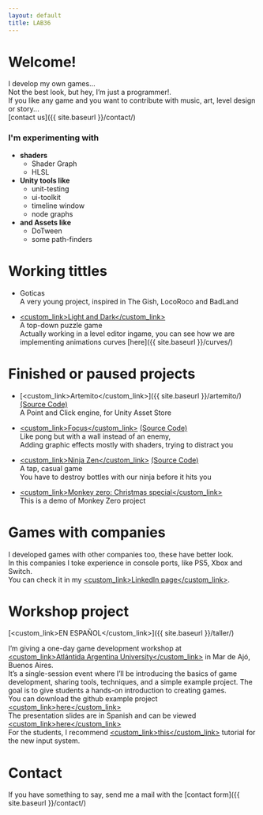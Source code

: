 ```yaml
---
layout: default
title: LAB36
---
```


# Welcome!

I develop my own games... 
<br />Not the best look, but hey, I’m just a programmer!.
<br />If you like any game and you want to contribute with music, art, level design or story...
<br />[contact us]({{ site.baseurl }}/contact/)

### I'm experimenting with 
- **shaders** 
  - Shader Graph
  - HLSL
- **Unity tools like**
  - unit-testing
  - ui-toolkit
  - timeline window
  - node graphs 
- **and Assets like**
  - DoTween
  - some path-finders

# Working tittles

* Goticas
<br /> A very young project, inspired in The Gish, LocoRoco and BadLand

* [<custom_link>Light and Dark</custom_link>](https://nahuel36.itch.io/light-and-dark)
<br /> A top-down puzzle game
<br /> Actually working in a level editor ingame, you can see how we are implementing animations curves [here]({{ site.baseurl }}/curves/)

# Finished or paused projects

* [<custom_link>Artemito</custom_link>]({{ site.baseurl }}/artemito/)[(Source Code)](https://github.com/nahuel36?tab=repositories&q=artemito&type=&language=&sort=)
<br /> A Point and Click engine, for Unity Asset Store

* [<custom_link>Focus</custom_link>](https://nahuel36.itch.io/focus) [(Source Code)](https://github.com/nahuel36/focus)
<br /> Like pong but with a wall instead of an enemy, 
<br /> Adding graphic effects mostly with shaders, trying to distract you

* [<custom_link>Ninja Zen</custom_link>](https://nahuel36.itch.io/ninja-zen) [(Source Code)](https://github.com/nahuel36/ninja-zen)
<br /> A tap, casual game
<br /> You have to destroy bottles with our ninja before it hits you

* [<custom_link>Monkey zero: Christmas special</custom_link>](https://nahuel36.itch.io/monkey-zero-christmas-special)
<br /> This is a demo of Monkey Zero project

# Games with companies

I developed games with other companies too, these have better look.
<br />In this companies I toke experience in console ports, like PS5, Xbox and Switch. 
<br />You can check it in my [<custom_link>LinkedIn page</custom_link>](https://www.linkedin.com/in/nahuel-muchetti-066abb77/).

# Workshop project

[<custom_link>EN ESPAÑOL</custom_link>]({{ site.baseurl }}/taller/)

I’m giving a one-day game development workshop at [<custom_link>Atlántida Argentina University</custom_link>](https://atlantida.edu.ar/events/taller-introductorio-de-unity/) in Mar de Ajó, Buenos Aires.
<br />It’s a single-session event where I’ll be introducing the basics of game development, sharing tools, techniques, and a simple example project. The goal is to give students a hands-on introduction to creating games.
<br />You can download the github example project [<custom_link>here</custom_link>](https://github.com/nahuel36/WorkshopProject)
<br />The presentation slides are in Spanish and can be viewed [<custom_link>here</custom_link>](https://www.canva.com/design/DAGnerNQQ7I/uhNhnCHly4P0CKGRMduRsg/edit?ui=eyJEIjp7IlAiOnsiQiI6ZmFsc2V9fX0)
<br />For the students, I recommend [<custom_link>this</custom_link>](https://gamedevbeginner.com/input-in-unity-made-easy-complete-guide-to-the-new-system/) tutorial for the new input system.

# Contact

If you have something to say, send me a mail with the [contact form]({{ site.baseurl }}/contact/)
